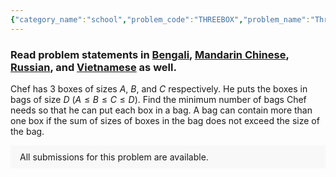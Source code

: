 ```yaml
---
{"category_name":"school","problem_code":"THREEBOX","problem_name":"Three Boxes","problemComponents":{"constraints":"- $1\\leq T \\leq 100$\n- $1 \\leq A \\leq B \\leq C \\leq D \\leq 100$","constraintsState":true,"subtasks":"**Subtask 1 (100 points):** Original constraints","subtasksState":true,"inputFormat":"- The first line contains $T$ denoting the number of test cases. Then the test cases follow.\n- Each test case contains four integers $A$, $B$, $C$, and $D$ on a single line denoting the sizes of the boxes and bags.\n","inputFormatState":true,"outputFormat":"For each test case, output on a single line the minimum number of bags Chef needs.\n","outputFormatState":true,"sampleTestCases":{"0":{"id":1,"input":"3\n2 3 5 10\n1 2 3 5\n3 3 4 4\n","output":"1\n2\n3\n","explanation":"**Test case $1$**:  The sum of sizes of boxes is $2 + 3 + 5 = 10$ which is equal to the size of a bag. Hence Chef can put all three boxes in a single bag.\n\n**Test case $2$**: Chef can put boxes of size $1$ and $3$ in one bag and box of size $2$ in another bag.\n\n**Test case $3$**: Chef puts all the boxes in separate bags as there is no way to put more than one box in a single bag.","isDeleted":false}}},"video_editorial_url":"https://youtu.be/X9stVQLwj7E","languages_supported":{"0":"CPP14","1":"C","2":"JAVA","3":"PYTH 3.6","4":"CPP17","5":"PYTH","6":"PYP3","7":"CS2","8":"ADA","9":"PYPY","10":"TEXT","11":"PAS fpc","12":"NODEJS","13":"RUBY","14":"PHP","15":"GO","16":"HASK","17":"TCL","18":"PERL","19":"SCALA","20":"LUA","21":"kotlin","22":"BASH","23":"JS","24":"LISP sbcl","25":"rust","26":"PAS gpc","27":"BF","28":"CLOJ","29":"R","30":"D","31":"CAML","32":"FORT","33":"ASM","34":"swift","35":"FS","36":"WSPC","37":"LISP clisp","38":"SQL","39":"SCM guile","40":"PERL6","41":"ERL","42":"CLPS","43":"ICK","44":"NICE","45":"PRLG","46":"ICON","47":"COB","48":"SCM chicken","49":"PIKE","50":"SCM qobi","51":"ST","52":"SQLQ","53":"NEM"},"max_timelimit":0.5,"source_sizelimit":50000,"problem_author":"soumyadeep_21","problem_tester":"","date_added":"20-09-2021","tags":{"0":"cakewalk","1":"oct21","2":"soumyadeep_21"},"problem_difficulty_level":"Unavailable","best_tag":"","editorial_url":"https://discuss.codechef.com/problems/THREEBOX","time":{"view_start_date":1633944600,"submit_start_date":1633944600,"visible_start_date":1633944600,"end_date":1735669800},"is_direct_submittable":false,"problemDiscussURL":"https://discuss.codechef.com/search?q=THREEBOX","is_proctored":false,"visitedContests":{},"layout":"problem"}
---
```

### Read problem statements in [Bengali](https://www.codechef.com/download/translated/OCT21/bengali/THREEBOX.pdf), [Mandarin Chinese](https://www.codechef.com/download/translated/OCT21/mandarin/THREEBOX.pdf), [Russian](https://www.codechef.com/download/translated/OCT21/russian/THREEBOX.pdf), and [Vietnamese](https://www.codechef.com/download/translated/OCT21/vietnamese/THREEBOX.pdf) as well.

Chef has $3$ boxes of sizes $A$, $B$, and $C$ respectively. He puts the boxes in bags of size $D$ ($A \leq B \leq C \leq D$). Find the minimum number of bags Chef needs so that he can put each box in a bag. A bag can contain more than one box if the sum of sizes of boxes in the bag does not exceed the size of the bag.

<aside style='background: #f8f8f8;padding: 10px 15px;'><div>All submissions for this problem are available.</div></aside>